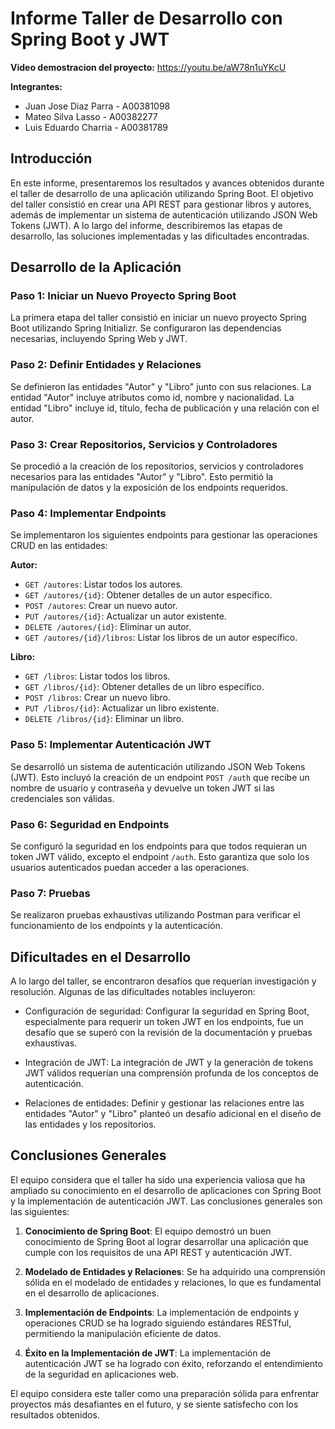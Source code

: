 # Informe Taller de Desarrollo con Spring Boot y JWT

**Video demostracion del proyecto:** https://youtu.be/aW78n1uYKcU 

**Integrantes:**

- Juan Jose Diaz Parra - A00381098
- Mateo Silva Lasso - A00382277
- Luis Eduardo Charria - A00381789

## Introducción

En este informe, presentaremos los resultados y avances obtenidos durante el taller de desarrollo de una aplicación utilizando Spring Boot. El objetivo del taller consistió en crear una API REST para gestionar libros y autores, además de implementar un sistema de autenticación utilizando JSON Web Tokens (JWT). A lo largo del informe, describiremos las etapas de desarrollo, las soluciones implementadas y las dificultades encontradas.

## Desarrollo de la Aplicación

### Paso 1: Iniciar un Nuevo Proyecto Spring Boot

La primera etapa del taller consistió en iniciar un nuevo proyecto Spring Boot utilizando Spring Initializr. Se configuraron las dependencias necesarias, incluyendo Spring Web y JWT.

### Paso 2: Definir Entidades y Relaciones

Se definieron las entidades "Autor" y "Libro" junto con sus relaciones. La entidad "Autor" incluye atributos como id, nombre y nacionalidad. La entidad "Libro" incluye id, título, fecha de publicación y una relación con el autor.

### Paso 3: Crear Repositorios, Servicios y Controladores

Se procedió a la creación de los repositorios, servicios y controladores necesarios para las entidades "Autor" y "Libro". Esto permitió la manipulación de datos y la exposición de los endpoints requeridos.

### Paso 4: Implementar Endpoints

Se implementaron los siguientes endpoints para gestionar las operaciones CRUD en las entidades:

**Autor:**
- `GET /autores`: Listar todos los autores.
- `GET /autores/{id}`: Obtener detalles de un autor específico.
- `POST /autores`: Crear un nuevo autor.
- `PUT /autores/{id}`: Actualizar un autor existente.
- `DELETE /autores/{id}`: Eliminar un autor.
- `GET /autores/{id}/libros`: Listar los libros de un autor específico.

**Libro:**
- `GET /libros`: Listar todos los libros.
- `GET /libros/{id}`: Obtener detalles de un libro específico.
- `POST /libros`: Crear un nuevo libro.
- `PUT /libros/{id}`: Actualizar un libro existente.
- `DELETE /libros/{id}`: Eliminar un libro.

### Paso 5: Implementar Autenticación JWT

Se desarrolló un sistema de autenticación utilizando JSON Web Tokens (JWT). Esto incluyó la creación de un endpoint `POST /auth` que recibe un nombre de usuario y contraseña y devuelve un token JWT si las credenciales son válidas.

### Paso 6: Seguridad en Endpoints

Se configuró la seguridad en los endpoints para que todos requieran un token JWT válido, excepto el endpoint `/auth`. Esto garantiza que solo los usuarios autenticados puedan acceder a las operaciones.

### Paso 7: Pruebas

Se realizaron pruebas exhaustivas utilizando Postman para verificar el funcionamiento de los endpoints y la autenticación.

## Dificultades en el Desarrollo

A lo largo del taller, se encontraron desafíos que requerían investigación y resolución. Algunas de las dificultades notables incluyeron:

- Configuración de seguridad: Configurar la seguridad en Spring Boot, especialmente para requerir un token JWT en los endpoints, fue un desafío que se superó con la revisión de la documentación y pruebas exhaustivas.

- Integración de JWT: La integración de JWT y la generación de tokens JWT válidos requerían una comprensión profunda de los conceptos de autenticación.

- Relaciones de entidades: Definir y gestionar las relaciones entre las entidades "Autor" y "Libro" planteó un desafío adicional en el diseño de las entidades y los repositorios.

## Conclusiones Generales

El equipo considera que el taller ha sido una experiencia valiosa que ha ampliado su conocimiento en el desarrollo de aplicaciones con Spring Boot y la implementación de autenticación JWT. Las conclusiones generales son las siguientes:

1. **Conocimiento de Spring Boot**: El equipo demostró un buen conocimiento de Spring Boot al lograr desarrollar una aplicación que cumple con los requisitos de una API REST y autenticación JWT.

2. **Modelado de Entidades y Relaciones**: Se ha adquirido una comprensión sólida en el modelado de entidades y relaciones, lo que es fundamental en el desarrollo de aplicaciones.

3. **Implementación de Endpoints**: La implementación de endpoints y operaciones CRUD se ha logrado siguiendo estándares RESTful, permitiendo la manipulación eficiente de datos.

4. **Éxito en la Implementación de JWT**: La implementación de autenticación JWT se ha logrado con éxito, reforzando el entendimiento de la seguridad en aplicaciones web.

El equipo considera este taller como una preparación sólida para enfrentar proyectos más desafiantes en el futuro, y se siente satisfecho con los resultados obtenidos.
